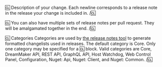 [Base Branch]: # "Please set the base branch of your pull request appropriately. If you only made a patch, code improvement, non-server code change, or comment/documentation update please target the `master` branch. Otherwise, target the `dev` branch."
[Release Notes]: # "Your PR should contain a detailed list of notable changes, titled appropriately. This includes any observable changes to the server or DMAPI. See examples below."

🆑
Description of your change.
Each newline corresponds to a release note in the release your change is included in.
/🆑

🆑
You can also have multiple sets of release notes per pull request.
They will be amalgamated together in the end.
/🆑

🆑 Categories
Categories are used by [the release notes tool](../tools/Tgstation.Server.ReleaseNotes) to generate formatted changelists used in releases.
The default category is Core.
Only one category may be specified for a 🆑 block.
Valid categories are Core, DreamMaker API, REST API, GraphQL API, Host Watchdog, Web Control Panel, Configuration, Nuget: Api, Nuget: Client, and Nuget: Common.
/🆑

[Why]: # "If this does not close or work on an existing GitHub issue, please add a short description [two lines down] of why you think these changes would benefit the server. If you can't justify it in words, it might not be worth adding."
